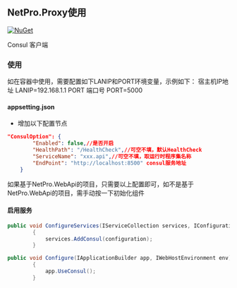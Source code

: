 
## NetPro.Proxy使用
 [![NuGet](https://img.shields.io/nuget/v/NetPro.ConsulClient.svg)](https://nuget.org/packages/NetPro.ConsulClient)

Consul 客户端

### 使用

如在容器中使用，需要配置如下LANIP和PORT环境变量，示例如下：
宿主机IP地址   LANIP=192.168.1.1
PORT 端口号 PORT=5000

#### appsetting.json 

- 增加以下配置节点
```json
"ConsulOption": {
        "Enabled": false,//是否开启
		"HealthPath": "/HealthCheck",//可空不填，默认HealthCheck
		"ServiceName": "xxx.api",//可空不填，取运行时程序集名称
		"EndPoint": "http://localhost:8500" consul服务地址
	}
```
如果基于NetPro.WebApi的项目，只需要以上配置即可，如不是基于NetPro.WebApi的项目，需手动按一下初始化组件
#### 启用服务
``` csharp
public void ConfigureServices(IServiceCollection services, IConfiguration configuration = null)
        {
            services.AddConsul(configuration);
        }

public void Configure(IApplicationBuilder app, IWebHostEnvironment env)
        {
            app.UseConsul();
        }
```
